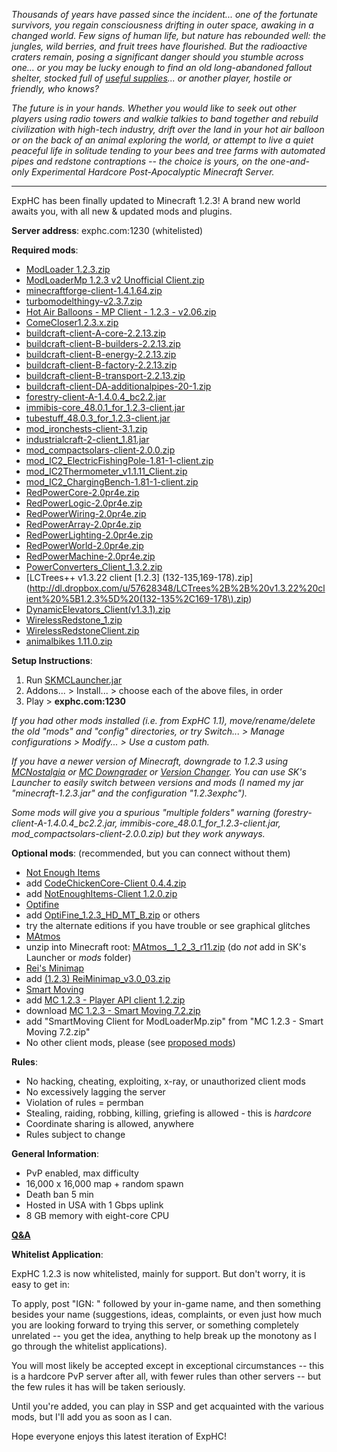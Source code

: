 *Thousands of years have passed since the incident... one of the fortunate survivors, you regain consciousness drifting
in outer space, awaking in a changed world. 
Few signs of human life, but nature has rebounded well: the jungles, wild berries, and fruit trees have flourished. But the radioactive 
craters remain, posing a significant danger should you stumble across one... or you may be lucky enough to find an old 
long-abandoned fallout shelter, stocked full of 
[useful supplies](http://imgur.com/a/xnY6g/)... or another player, hostile or friendly, who knows?*

*The future is in your hands. Whether you would like to seek out other players using radio towers and walkie talkies to 
band together and rebuild civilization with high-tech industry, drift over the land in your hot air balloon 
or on the back of an animal exploring the world, or attempt to live a quiet peaceful life in solitude tending
to your bees and tree farms with automated pipes and redstone contraptions
-- the choice is yours, on the one-and-only Experimental Hardcore Post-Apocalyptic Minecraft Server.*

---

ExpHC has been finally updated to Minecraft 1.2.3! A brand new world awaits you, with all new & updated mods and plugins.

**Server address**: exphc.com:1230 (whitelisted)

**Required mods**:

* [ModLoader 1.2.3.zip](http://www.mediafire.com/download.php?t93tjpkjae5u7if)
* [ModLoaderMp 1.2.3 v2 Unofficial Client.zip](http://www.mediafire.com/?cump3vpcibw69pe)
* [minecraftforge-client-1.4.1.64.zip](http://www.mediafire.com/download.php?6quu5ag1rz3fhme)
* [turbomodelthingy-v2.3.7.zip](http://www.multiverseworks.com/minecraft/turbomodelthingy-v2.3.7.zip)
* [Hot Air Balloons - MP Client - 1.2.3 - v2.06.zip](http://jcbs.tk/mods/HotAirBalloon/download.php?v=mpclient&m=1.2.3&ver=2.06)
* [ComeCloser1.2.3.x.zip](http://sourceforge.net/projects/comeclosermcmod/files/Client/ComeCloser1.2.3.x.zip/download)
* [buildcraft-client-A-core-2.2.13.zip](http://dl.dropbox.com/u/44760587/buildcraft/2.2.13/buildcraft-client-A-core-2.2.13.zip)
* [buildcraft-client-B-builders-2.2.13.zip](http://dl.dropbox.com/u/44760587/buildcraft/2.2.13/buildcraft-client-B-builders-2.2.13.zip)
* [buildcraft-client-B-energy-2.2.13.zip](http://dl.dropbox.com/u/44760587/buildcraft/2.2.13/buildcraft-client-B-energy-2.2.13.zip)
* [buildcraft-client-B-factory-2.2.13.zip](http://dl.dropbox.com/u/44760587/buildcraft/2.2.13/buildcraft-client-B-factory-2.2.13.zip)
* [buildcraft-client-B-transport-2.2.13.zip](http://dl.dropbox.com/u/44760587/buildcraft/2.2.13/buildcraft-client-B-transport-2.2.13.zip)
* [buildcraft-client-DA-additionalpipes-20-1.zip](http://www.mediafire.com/?tw7d1g1oz5fdy66)
* [forestry-client-A-1.4.0.4\_bc2.2.jar](http://bit.ly/GFdYK7) 
* [immibis-core\_48.0.1\_for\_1.2.3-client.jar](http://dl.dropbox.com/u/2944265/mods/autobuilt/immibis-core/immibis-core_48.0.1_for_1.2.3-client.jar)
* [tubestuff\_48.0.3\_for\_1.2.3-client.jar](http://dl.dropbox.com/u/2944265/mods/autobuilt/tubestuff/tubestuff_48.0.3_for_1.2.3-client.jar)
* [mod\_ironchests-client-3.1.zip](http://www.mediafire.com/file/n7krxo25q1w667p/mod_ironchests-client-3.1.zip)
* [industrialcraft-2-client\_1.81.jar](http://wiki.industrial-craft.net/Downloadfiles/IndustrialCraft%C2%B2/industrialcraft-2-client_1.81.jar)
* [mod\_compactsolars-client-2.0.0.zip](http://www.mediafire.com/file/zw2dcn8rcj8xj5u/mod_compactsolars-client-2.0.0.zip)
* [mod\_IC2_ElectricFishingPole-1.81-1-client.zip](http://forum.industrial-craft.net/index.php?page=Attachment&attachmentID=998&h=75cd09421ba3103cf420df57bb6c974900c7a0d8)
* [mod\_IC2Thermometer\_v1.1.11_Client.zip](http://forum.industrial-craft.net/index.php?page=Attachment&attachmentID=1000&h=efa4db4709eaba37a1b95d8f9efd9dc3b7e51456)
* [mod\_IC2_ChargingBench-1.81-1-client.zip](http://forum.industrial-craft.net/index.php?page=Attachment&attachmentID=996&h=8441fe4579d028e6d0fdf1eedd850b74e991eb75&s=b04eb2d75c32ed1f59c21d3611e724500a6cacec)
* [RedPowerCore-2.0pr4e.zip](http://www.eloraam.com/files/RedPowerCore-2.0pr4e.zip)
* [RedPowerLogic-2.0pr4e.zip](http://www.eloraam.com/files/RedPowerLogic-2.0pr4e.zip)
* [RedPowerWiring-2.0pr4e.zip](http://www.eloraam.com/files/RedPowerWiring-2.0pr4e.zip)
* [RedPowerArray-2.0pr4e.zip](http://www.eloraam.com/files/RedPowerArray-2.0pr4e.zip)
* [RedPowerLighting-2.0pr4e.zip](http://www.eloraam.com/files/RedPowerLighting-2.0pr4e.zip)
* [RedPowerWorld-2.0pr4e.zip](http://www.eloraam.com/files/RedPowerWorld-2.0pr4e.zip)
* [RedPowerMachine-2.0pr4e.zip](http://www.eloraam.com/files/RedPowerMachine-2.0pr4e.zip)
* [PowerConverters\_Client_1.3.2.zip](http://dl.dropbox.com/u/41124983/Ported%20Mods%20Archive/Power%20Converters/MCPC%2052%2B%201.2.3/client/PowerConverters_Client_1.3.2.zip)
* [LCTrees++ v1.3.22 client [1.2.3] (132-135,169-178\).zip](http://dl.dropbox.com/u/57628348/LCTrees%2B%2B%20v1.3.22%20client%20%5B1.2.3%5D%20(132-135%2C169-178\).zip)
* [DynamicElevators\_Client(v1.3.1\).zip](http://www.fileden.com/files/2012/2/8/3261613/DynamicElevators_Client%28v1.3.1%29.zip)
* [WirelessRedstone\_1.zip](http://minecraft.ali4z.com/downloads/1.5/1_2_3/WirelessRedstone_1.zip)
* [WirelessRedstoneClient.zip](http://minecraft.ali4z.com/downloads/1.5/1_2_3/WirelessRedstoneClient.zip)
* [animalbikes 1.11.0.zip](http://www.mediafire.com/download.php?qta17o75r3997ua)

**Setup Instructions**:

1. Run [SKMCLauncher.jar](http://www.minecraftforum.net/topic/1104030-launcher-sks-launcher-v313-easily-install-mods-update-mc-open-source/)
1. Addons... > Install... > choose each of the above files, in order
1. Play > **exphc.com:1230**

*If you had other mods installed (i.e. from ExpHC 1.1), move/rename/delete the old "mods" and "config" directories, or try Switch... > Manage configurations > Modify... > Use a custom path.*

*If you have a newer version of Minecraft, downgrade to 1.2.3 using 
[MCNostalgia](http://www.minecraftforum.net/topic/800346-tool-mcnostalgia-210-now-works-with-123/) or [MC Downgrader](http://www.minecraftforum.net/topic/284331-tool-mc-downgrader-the-time-machine-for-minecraft/) or [Version Changer](http://www.minecraftforum.net/topic/877629-mvc-minecraft-version-changer-135-3/). You can use SK's Launcher to easily switch between versions and mods (I named my jar "minecraft-1.2.3.jar" and the configuration "1.2.3exphc").*

*Some mods will give you a spurious "multiple folders" warning (forestry-client-A-1.4.0.4_bc2.2.jar, immibis-core_48.0.1_for_1.2.3-client.jar, mod_compactsolars-client-2.0.0.zip) but they work anyways.*

**Optional mods**: (recommended, but you can connect without them)

* [Not Enough Items](http://www.minecraftforum.net/topic/909223-110181-smp-chickenbones-mods/)
 * add [CodeChickenCore-Client 0.4.4.zip](http://www.chickenbones.craftsaddle.org/Files/CodeChicken/CodeChickenCore-Client%200.4.4.zip)  
 * add [NotEnoughItems-Client 1.2.0.zip](http://www.chickenbones.craftsaddle.org/Files/NEI/NotEnoughItems-Client%201.2.0.zip) 
* [Optifine](http://www.minecraftforum.net/topic/249637-11-optifine-hd-d6-fps-boost-hd-textures-aa-af/)
 * add
[OptiFine\_1.2.3\_HD\_MT\_B.zip](http://optifine.net/adloadba.php?f=OptiFine_1.2.3_HD_MT_B.zip) or others
 * try the alternate editions if you have trouble or see graphical glitches
* [MAtmos](http://www.minecraftforum.net/topic/379925-124-matmos-r12-environmental-sound-atmosphere-simulator/)
 * unzip into Minecraft root:
[MAtmos\__1\_2\_3\_r11.zip](http://www.mediafire.com/?w7ry628h8kky9xn) (do *not* add in SK's Launcher or *mods* folder)
* [Rei's Minimap](http://www.minecraftforum.net/topic/482147-12412311100-mar25-reis-minimap-v30-04/)
 * add [(1.2.3) ReiMinimap_v3.0_03.zip](http://dl.dropbox.com/u/34787499/minecraft/%5B1.2.3%5DReiMinimap_v3.0_03.zip)
* [Smart Moving](http://www.minecraftforum.net/topic/361430-124smp-smart-moving/)
 * add [MC 1.2.3 - Player API client 1.2.zip](http://dl.dropbox.com/u/41082508/Minecraft/Modding/Player%20API/MC%201.2.3%20-%20Player%20API%20client%201.2.zip)
 * download [MC 1.2.3 - Smart Moving 7.2.zip](http://dl.dropbox.com/u/41082508/Minecraft/Modding/Smart%20Moving/MC%201.2.3%20-%20Smart%20Moving%207.2.zip)
 * add "SmartMoving Client for ModLoaderMp.zip" from "MC 1.2.3 - Smart Moving 7.2.zip"
* No other client mods, please (see [proposed mods](https://github.com/mushroomhostage/exphc/wiki/Proposed-mods))

**Rules**:

* No hacking, cheating, exploiting, x-ray, or unauthorized client mods
* No excessively lagging the server
* Violation of rules = permban
* Stealing, raiding, robbing, killing, griefing is allowed - this is *hardcore*
* Coordinate sharing is allowed, anywhere 
* Rules subject to change 

**General Information**:

* PvP enabled, max difficulty
* 16,000 x 16,000 map + random spawn
* Death ban 5 min
* Hosted in USA with 1 Gbps uplink
* 8 GB memory with eight-core CPU

**[Q&A](http://www.reddit.com/r/cakesminerapocalypse/comments/rm108/exphc_updated_to_123_new_map_mods_latest_cma_and/c46we4o)**

**Whitelist Application**:

ExpHC 1.2.3 is now whitelisted, mainly for support. But don't worry, it is easy to get in:

To apply, post "IGN: " followed by your in-game name, and then something besides your name 
(suggestions, ideas, complaints, or even just how much you are looking forward to trying this server, or something
completely unrelated -- you get the idea,
anything to help break up the monotony as I go through the whitelist applications). 

You will most likely be accepted except in exceptional circumstances -- this is a hardcore PvP
server after all, with fewer rules than other servers -- but the few rules it has will be taken
seriously.

Until you're added, you can play in SSP and get acquainted with the various mods, but I'll
add you as soon as I can. 

Hope everyone enjoys this latest iteration of ExpHC!
